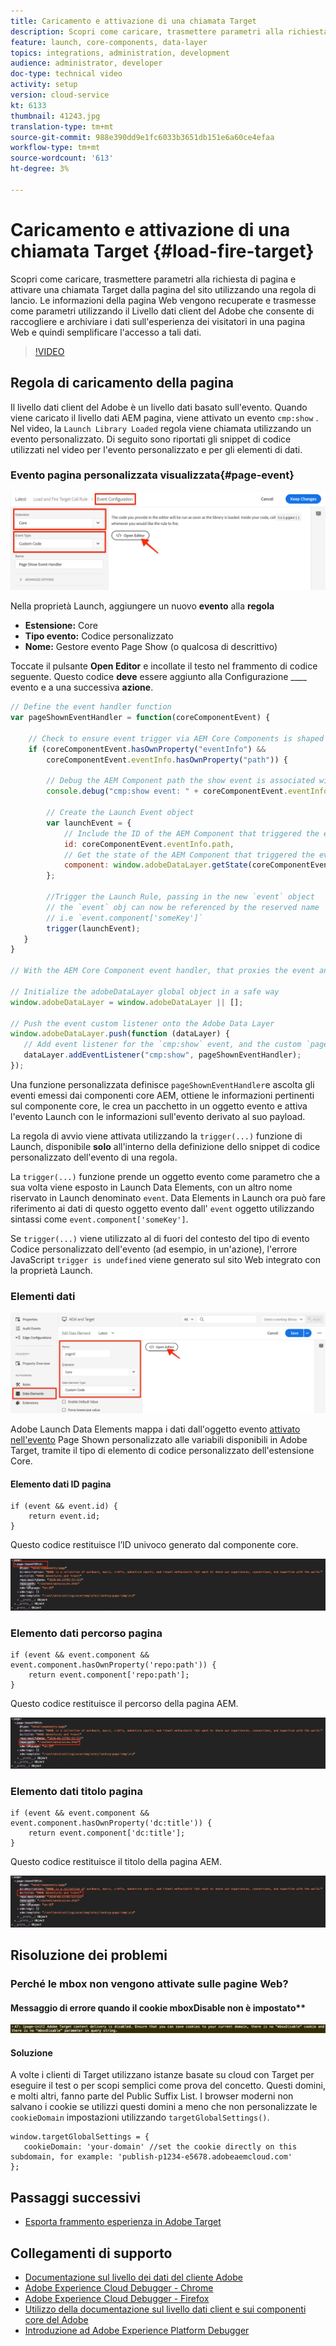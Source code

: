 ```yaml
---
title: Caricamento e attivazione di una chiamata Target
description: Scopri come caricare, trasmettere parametri alla richiesta di pagina e attivare una chiamata Target dalla pagina del sito utilizzando una regola di lancio. Le informazioni di pagina vengono recuperate e trasmesse come parametri utilizzando il Livello dati client del Adobe  che consente di raccogliere e archiviare dati sull'esperienza dei visitatori in una pagina Web e quindi di semplificare l'accesso a tali dati.
feature: launch, core-components, data-layer
topics: integrations, administration, development
audience: administrator, developer
doc-type: technical video
activity: setup
version: cloud-service
kt: 6133
thumbnail: 41243.jpg
translation-type: tm+mt
source-git-commit: 988e390dd9e1fc6033b3651db151e6a60ce4efaa
workflow-type: tm+mt
source-wordcount: '613'
ht-degree: 3%

---
```



# Caricamento e attivazione di una chiamata Target {#load-fire-target}

Scopri come caricare, trasmettere parametri alla richiesta di pagina e attivare una chiamata Target dalla pagina del sito utilizzando una regola di lancio. Le informazioni della pagina Web vengono recuperate e trasmesse come parametri utilizzando il Livello dati client del Adobe  che consente di raccogliere e archiviare i dati sull&#39;esperienza dei visitatori in una pagina Web e quindi semplificare l&#39;accesso a tali dati.

>[!VIDEO](https://video.tv.adobe.com/v/41243?quality=12&learn=on)

## Regola di caricamento della pagina

Il livello dati client del Adobe  è un livello dati basato sull&#39;evento. Quando viene caricato il livello dati AEM pagina, viene attivato un evento `cmp:show` . Nel video, la `Launch Library Loaded` regola viene chiamata utilizzando un evento personalizzato. Di seguito sono riportati gli snippet di codice utilizzati nel video per l&#39;evento personalizzato e per gli elementi di dati.

### Evento pagina personalizzata visualizzata{#page-event}

![Configurazione evento mostrata dalla pagina e codice personalizzato](assets/load-and-fire-target-call.png)

Nella proprietà Launch, aggiungere un nuovo **evento** alla **regola**

+ __Estensione:__ Core
+ __Tipo evento:__ Codice personalizzato
+ __Nome:__ Gestore evento Page Show (o qualcosa di descrittivo)

Toccate il pulsante __Open Editor__ e incollate il testo nel frammento di codice seguente. Questo codice __deve__ essere aggiunto alla Configurazione ____ evento e a una successiva __azione__.

```javascript
// Define the event handler function
var pageShownEventHandler = function(coreComponentEvent) {

    // Check to ensure event trigger via AEM Core Components is shaped correctly
    if (coreComponentEvent.hasOwnProperty("eventInfo") && 
        coreComponentEvent.eventInfo.hasOwnProperty("path")) {
    
        // Debug the AEM Component path the show event is associated with
        console.debug("cmp:show event: " + coreComponentEvent.eventInfo.path);

        // Create the Launch Event object
        var launchEvent = {
            // Include the ID of the AEM Component that triggered the event
            id: coreComponentEvent.eventInfo.path,
            // Get the state of the AEM Component that triggered the event           
            component: window.adobeDataLayer.getState(coreComponentEvent.eventInfo.path)
        };

        //Trigger the Launch Rule, passing in the new `event` object
        // the `event` obj can now be referenced by the reserved name `event` by other Launch data elements
        // i.e `event.component['someKey']`
        trigger(launchEvent);
   }
}

// With the AEM Core Component event handler, that proxies the event and relevant information to Adobe Launch, defined above...

// Initialize the adobeDataLayer global object in a safe way
window.adobeDataLayer = window.adobeDataLayer || [];

// Push the event custom listener onto the Adobe Data Layer
window.adobeDataLayer.push(function (dataLayer) {
   // Add event listener for the `cmp:show` event, and the custom `pageShownEventHandler` function as the callback
   dataLayer.addEventListener("cmp:show", pageShownEventHandler);
});
```

Una funzione personalizzata definisce `pageShownEventHandler`e ascolta gli eventi emessi dai componenti core AEM, ottiene le informazioni pertinenti sul componente core, le crea un pacchetto in un oggetto evento e attiva l&#39;evento Launch con le informazioni sull&#39;evento derivato al suo payload.

La regola di avvio viene attivata utilizzando la `trigger(...)` funzione di Launch, disponibile __solo__ all&#39;interno della definizione dello snippet di codice personalizzato dell&#39;evento di una regola.

La `trigger(...)` funzione prende un oggetto evento come parametro che a sua volta viene esposto in Launch Data Elements, con un altro nome riservato in Launch denominato `event`. Data Elements in Launch ora può fare riferimento ai dati di questo oggetto evento dall&#39; `event` oggetto utilizzando sintassi come `event.component['someKey']`.

Se `trigger(...)` viene utilizzato al di fuori del contesto del tipo di evento Codice personalizzato dell&#39;evento (ad esempio, in un&#39;azione), l&#39;errore JavaScript `trigger is undefined` viene generato sul sito Web integrato con la proprietà Launch.


### Elementi dati

![Elementi dati](assets/data-elements.png)

 Adobe Launch Data Elements mappa i dati dall&#39;oggetto evento [attivato nell&#39;evento](#page-event) Page Shown personalizzato alle variabili disponibili in  Adobe Target, tramite il tipo di elemento di codice personalizzato dell&#39;estensione Core.

#### Elemento dati ID pagina

```
if (event && event.id) {
    return event.id;
}
```

Questo codice restituisce l’ID univoco generato dal componente core.

![ID pagina](assets/pageid.png)

### Elemento dati percorso pagina

```
if (event && event.component && event.component.hasOwnProperty('repo:path')) {
    return event.component['repo:path'];
}
```

Questo codice restituisce il percorso della pagina AEM.

![Percorso pagina](assets/pagepath.png)

### Elemento dati titolo pagina

```
if (event && event.component && event.component.hasOwnProperty('dc:title')) {
    return event.component['dc:title'];
}
```

Questo codice restituisce il titolo della pagina AEM.

![Titolo pagina](assets/pagetitle.png)

## Risoluzione dei problemi

### Perché le mbox non vengono attivate sulle pagine Web?

#### Messaggio di errore quando il cookie mboxDisable non è impostato**

![Errore del dominio del cookie di Target](assets/target-cookie-error.png)

#### Soluzione

A volte i clienti di Target utilizzano istanze basate su cloud con Target per eseguire il test o per scopi semplici come prova del concetto. Questi domini, e molti altri, fanno parte del Public Suffix List.
I browser moderni non salvano i cookie se utilizzi questi domini a meno che non personalizzate le `cookieDomain` impostazioni utilizzando `targetGlobalSettings()`.

```
window.targetGlobalSettings = {  
   cookieDomain: 'your-domain' //set the cookie directly on this subdomain, for example: 'publish-p1234-e5678.adobeaemcloud.com'
};
```

## Passaggi successivi

+ [Esporta frammento esperienza in  Adobe Target](./export-experience-fragment-target.md)

## Collegamenti di supporto

+ [Documentazione sul livello dei dati del cliente  Adobe](https://github.com/adobe/adobe-client-data-layer/wiki)
+ [Adobe Experience Cloud Debugger - Chrome](https://chrome.google.com/webstore/detail/adobe-experience-cloud-de/ocdmogmohccmeicdhlhhgepeaijenapj)
+ [Adobe Experience Cloud Debugger - Firefox](https://addons.mozilla.org/en-US/firefox/addon/adobe-experience-platform-dbg/)
+ [Utilizzo della documentazione sul livello dati client e sui componenti core del Adobe](https://docs.adobe.com/content/help/it-IT/experience-manager-core-components/using/developing/data-layer/overview.html)
+ [Introduzione ad Adobe Experience Platform Debugger](https://docs.adobe.com/content/help/en/platform-learn/tutorials/data-ingestion/web-sdk/introduction-to-the-experience-platform-debugger.html)